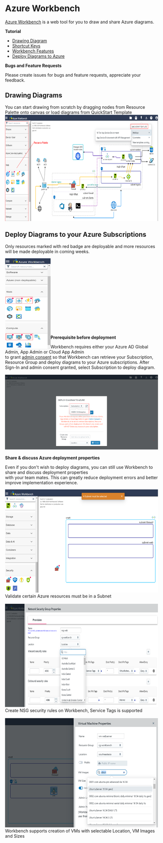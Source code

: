 # Azure Workbench

[Azure Workbench](https://www.azureworkbench.com/) is a web tool for you to draw and share Azure diagrams.  

**Tutorial**    

* [Drawing Diagram](/tutorials/DrawingDiagram.md)
* [Shortcut Keys](/tutorials/ShortcutKeys.md)
* [Workbench Features](/tutorials/WorkbenchFeatures.md)
* [Deploy Diagrams to Azure](/tutorials/DeployAzure.md)

**Bugs and Feature Requests**   

Please create issues for bugs and feature requests, appreciate your feedback.

## Drawing Diagrams

You can start drawing from scratch by dragging nodes from Resource Palette onto canvas or load diagrams from QuickStart Template \
<img src="./imgs/draw-rp-qt.png" width="700" height="350">

## Deploy Diagrams to your Azure Subscriptions

Only resources marked with red badge are deployable and more resources will be made deployable in coming weeks.
<p align="left">
    <img src="./imgs/draw-rd-redbadge.png" width="150" height="300" align="left" />
</p>
<br/>
<br/>
<br/>
<br/>
<br/>
<br/>
<br/>
<br/>
<br/>
<br/>
<br/>
<br/>
<br/>
<br/>

**Prerequisite before deployment**  

Workbench requires either your Azure AD Global Admin, App Admin or Cloud App Admin \
to grant [admin consent](https://docs.microsoft.com/en-us/azure/active-directory/manage-apps/grant-admin-consent) so that Workbench can retrieve your Subscription, Resource Group and deploy diagrams to your Azure subscriptions.
After Sign-In and admin consent granted, select Subscription to deploy diagram.  

<img src="./imgs/deploy-subselect.png" width="600" height="250">  

**Share & discuss Azure deployment properties**  

Even if you don't wish to deploy diagrams, you can still use Workbench to share and discuss deployment properties  
with your team mates. This can greatly reduce deployment errors and better improve implementation experience.  

<img src="./imgs/draw-resourcevalidation.png" width="700" height="340" />  
Validate certain Azure resources must be in a Subnet
</br>
</br> 
<img src="./imgs/deploy-nsg.png" width="700" height="340" />  
Create NSG security rules on Workbench, Service Tags is supported
</br>
</br>
<img src="./imgs/deploy-vmprop.png" width="700" height="360" />  
Workbench supports creation of VMs with selectable Location, VM Images and Sizes


